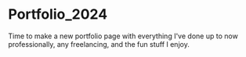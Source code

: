 # Portfolio_2024
Time to make a new portfolio page with everything I've done up to now professionally, any freelancing, and the fun stuff I enjoy.
